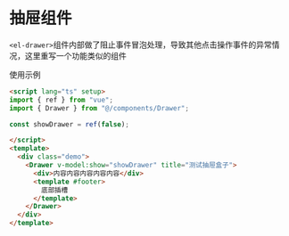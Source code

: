 # 抽屉组件

`<el-drawer>`组件内部做了阻止事件冒泡处理，导致其他点击操作事件的异常情况，这里重写一个功能类似的组件

使用示例

```html
<script lang="ts" setup>
import { ref } from "vue";
import { Drawer } from "@/components/Drawer";

const showDrawer = ref(false);

</script>
<template>
  <div class="demo">
    <Drawer v-model:show="showDrawer" title="测试抽屉盒子">
      <div>内容内容内容内容内容</div>
      <template #footer>
        底部插槽
      </template>
    </Drawer>
  </div>
</template>
```
